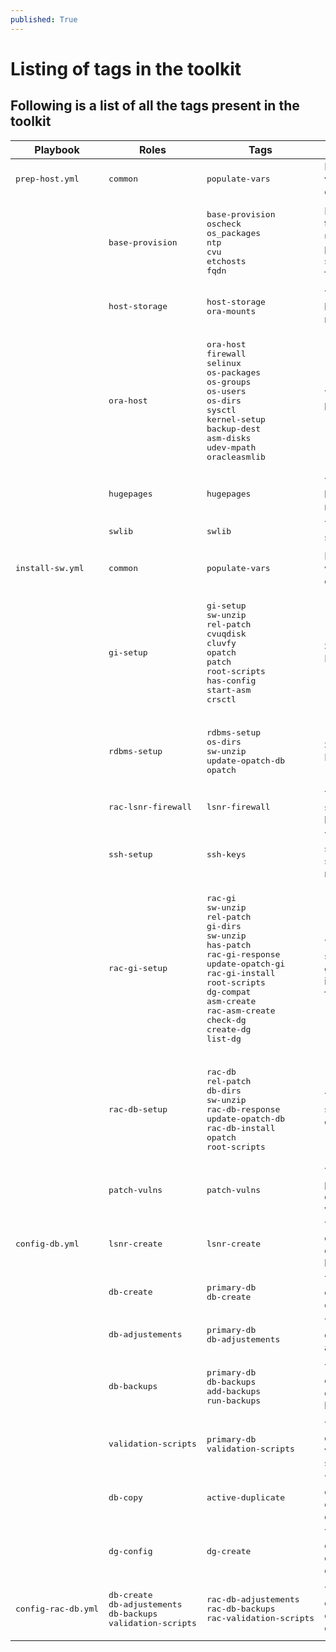 ```yaml
---
published: True
---
```


# Listing of tags in the toolkit

## Following is a list of all the tags present in the toolkit

<table>
<thead>
<tr>
<th>Playbook</th>
<th>Roles</th>
<th>Tags</th>
<th>Notes</th>
</tr>
</thead>
<tbody>
<tr>
<td><p><pre>
prep-host.yml
</pre></p></td>
<td><p><pre>
common
</pre></p></td>
<td><p><pre>
populate-vars
</pre></p></td>
<td>Populate all variables in common role.</td>
</tr>
<tr>
<td></td>
<td><p><pre>
base-provision
</pre></p></td>
<td><pre>
base-provision
oscheck
os_packages
ntp
cvu
etchosts
fqdn</pre></td>
<td>Each of these tags can be used to perform specific functions</td>
</tr>
<tr>
<td></td>
<td><p><pre>
host-storage
</pre></p></td>
<td><p><pre>
host-storage
ora-mounts
</pre></p></td>
<td>Tags for host-storage role</td>
</tr>
<tr>
<td></td>
<td><p><pre>
ora-host
</pre></p></td>
<td><p><pre>
ora-host
firewall
selinux
os-packages
os-groups
os-users
os-dirs
sysctl
kernel-setup
backup-dest
asm-disks
udev-mpath
oracleasmlib
</pre></p></td>
<td>Tags for ora-host role</td>
</tr>
<tr>
<td></td>
<td><p><pre>
hugepages
</pre></p></td>
<td><p><pre>
hugepages
</pre></p></td>
<td>Tags for hugepages role</td>
</tr>
<tr>
<td></td>
<td><p><pre>
swlib
</pre></p></td>
<td><p><pre>
swlib
</pre></p></td>
<td>Tags for swlib role</td>
</tr>
<tr>
<td><p><pre>
install-sw.yml
</pre></p></td>
<td><p><pre>
common
</pre></p></td>
<td><p><pre>
populate-vars
</pre></p></td>
<td>Populate all variables in common role.</td>
</tr>
<tr>
<td><p><pre>
</pre></p></td>
<td><p><pre>
gi-setup
</pre></p></td>
<td><p><pre>
gi-setup
sw-unzip
rel-patch
cvuqdisk
cluvfy
opatch
patch
root-scripts
has-config
start-asm
crsctl
</pre></p></td>
<td>Setup Grid Infrastructure</td>
</tr>
<tr>
<td></td>
<td><p><pre>
rdbms-setup
</pre></p></td>
<td><p><pre>
rdbms-setup
os-dirs
sw-unzip
update-opatch-db
opatch
</pre></p></td>
<td>Setup RDBMS</td>
</tr>
<tr>
<td><p><pre>
</pre></p></td>
<td><p><pre>
rac-lsnr-firewall
</pre></p></td>
<td><p><pre>
lsnr-firewall
</pre></p></td>
<td>Tags for setting rac listener</td>
</tr>
<tr>
<td></td>
<td><p><pre>
ssh-setup
</pre></p></td>
<td><p><pre>
ssh-keys
</pre></p></td>
<td>Tags for setting up ssh keys for rac</td>
</tr>
<tr>
<td><p><pre>
</pre></p></td>
<td><p><pre>
rac-gi-setup
</pre></p></td>
<td><p><pre>
rac-gi
sw-unzip
rel-patch
gi-dirs
sw-unzip
has-patch
rac-gi-response
update-opatch-gi
rac-gi-install
root-scripts
dg-compat
asm-create
rac-asm-create
check-dg
create-dg
list-dg
</pre></p></td>
<td>Tags for setting up grid infrastructure for rac</td>
</tr>
<tr>
<td></td>
<td><p><pre>
rac-db-setup
</pre></p></td>
<td><p><pre>
rac-db
rel-patch
db-dirs
sw-unzip
rac-db-response
update-opatch-db
rac-db-install
opatch
root-scripts
</pre></p></td>
<td>Tags for setting up rac database</td>
</tr>
<tr>
<td><p><pre>
</pre></p></td>
<td><p><pre>
patch-vulns
</pre></p></td>
<td><p><pre>
patch-vulns
</pre></p></td>
<td>Tags for patching database vulnerabilities</td>
</tr>
<tr>
<td><p><pre>
config-db.yml
</pre></p></td>
<td><p><pre>
lsnr-create
</pre></p></td>
<td><p><pre>
lsnr-create
</pre></p></td>
<td>Tags for creating database listener</td>
</tr>
<tr>
<td><p><pre>
</pre></p></td>
<td><p><pre>
db-create
</pre></p></td>
<td><p><pre>
primary-db
db-create
</pre></p></td>
<td>Tags to create database</td>
</tr>
<tr>
<td></td>
<td><p><pre>
db-adjustements
</pre></p></td>
<td><p><pre>
primary-db
db-adjustements
</pre></p></td>
<td>Tags to make database adjustments</td>
</tr>
<tr>
<td><p><pre>
</pre></p></td>
<td><p><pre>
db-backups
</pre></p></td>
<td><p><pre>
primary-db
db-backups
add-backups
run-backups
</pre></p></td>
<td>Tags to create database backup</td>
</tr>
<tr>
<td></td>
<td><p><pre>
validation-scripts
</pre></p></td>
<td><p><pre>
primary-db
validation-scripts
</pre></p></td>
<td>Tags to run database validation scripts</td>
</tr>
<tr>
<td><p><pre>
</pre></p></td>
<td><p><pre>
db-copy
</pre></p></td>
<td><p><pre>
active-duplicate
</pre></p></td>
<td>Tags to create active duplicate database</td>
</tr>
<tr>
<td></td>
<td><p><pre>
dg-config
</pre></p></td>
<td><p><pre>
dg-create
</pre></p></td>
<td>Tags to create active duplicate database</td>
</tr>
<tr>
<td><p><pre>
config-rac-db.yml
</pre></p></td>
<td><p><pre>
db-create
db-adjustements
db-backups
validation-scripts
</pre></p></td>
<td><p><pre>
rac-db-adjustements
rac-db-backups
rac-validation-scripts
</pre></p></td>
<td>Tags to create and configure rac dataabse</td>
</tr>
</tbody>
</table>
